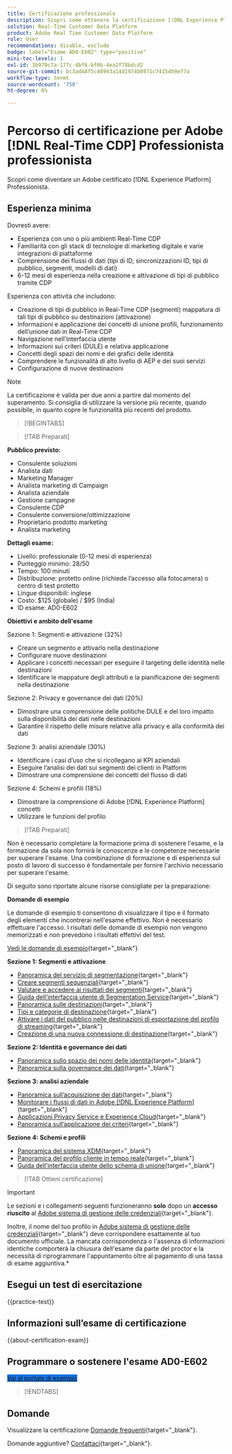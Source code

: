 ```yaml
---
title: Certificazione professionale
description: Scopri come ottenere la certificazione [!DNL Experience Platform] Professionale in [!DNL Real-Time Customer Data Platform]
solution: Real-Time Customer Data Platform
product: Adobe Real Time Customer Data Platform
role: User
recommendations: disable, exclude
badge: label="Esame AD0-E602" type="positive"
mini-toc-levels: 1
exl-id: 3b970c7a-177c-4bf6-bf0b-4ea2f78bdcd2
source-git-commit: bc3ad48f5c48943a14d1974b0971c74154b9ef7a
workflow-type: tm+mt
source-wordcount: '750'
ht-degree: 6%

---
```


# Percorso di certificazione per Adobe [!DNL Real-Time CDP] Professionista professionista

Scopri come diventare un Adobe certificato [!DNL Experience Platform] Professionista.

## Esperienza minima

Dovresti avere:

* Esperienza con uno o più ambienti Real-Time CDP
* Familiarità con gli stack di tecnologie di marketing digitale e varie integrazioni di piattaforme
* Comprensione dei flussi di dati (tipi di ID, sincronizzazioni ID, tipi di pubblico, segmenti, modelli di dati)
* 6-12 mesi di esperienza nella creazione e attivazione di tipi di pubblico tramite CDP

Esperienza con attività che includono:

* Creazione di tipi di pubblico in Real-Time CDP (segmenti) mappatura di tali tipi di pubblico su destinazioni (attivazione)
* Informazioni e applicazione dei concetti di unione profili, funzionamento dell’unione dati in Real-Time CDP
* Navigazione nell’interfaccia utente
* Informazioni sui criteri (DULE) e relativa applicazione
* Concetti degli spazi dei nomi e dei grafici delle identità
* Comprendere le funzionalità di alto livello di AEP e dei suoi servizi
* Configurazione di nuove destinazioni

>[!NOTE]
>
>La certificazione è valida per due anni a partire dal momento del superamento. Si consiglia di utilizzare la versione più recente, quando possibile, in quanto copre le funzionalità più recenti del prodotto.

>[!BEGINTABS]

>[!TAB Preparati]

**Pubblico previsto:**

* Consulente soluzioni
* Analista dati
* Marketing Manager
* Analista marketing di Campaign
* Analista aziendale
* Gestione campagne
* Consulente CDP
* Consulente conversione/ottimizzazione
* Proprietario prodotto marketing
* Analista marketing

**Dettagli esame:**

* Livello: professionale (0-12 mesi di esperienza)
* Punteggio minimo: 28/50
* Tempo: 100 minuti
* Distribuzione: protetto online (richiede l’accesso alla fotocamera) o centro di test protetto
* Lingue disponibili: inglese
* Costo: $125 (globale) / $95 (India)
* ID esame: AD0-E602

**Obiettivi e ambito dell&#39;esame**

Sezione 1: Segmenti e attivazione (32%)

* Creare un segmento e attivarlo nella destinazione
* Configurare nuove destinazioni
* Applicare i concetti necessari per eseguire il targeting delle identità nelle destinazioni
* Identificare le mappature degli attributi e la pianificazione dei segmenti nella destinazione

Sezione 2: Privacy e governance dei dati (20%)

* Dimostrare una comprensione delle politiche DULE e del loro impatto sulla disponibilità dei dati nelle destinazioni
* Garantire il rispetto delle misure relative alla privacy e alla conformità dei dati

Sezione 3: analisi aziendale (30%)

* Identificare i casi d’uso che si ricollegano ai KPI aziendali
* Eseguire l’analisi dei dati sui segmenti dei clienti in Platform
* Dimostrare una comprensione dei concetti del flusso di dati

Sezione 4: Schemi e profili (18%)

* Dimostrare la comprensione di Adobe [!DNL Experience Platform] concetti
* Utilizzare le funzioni del profilo

>[!TAB Preparati]

Non è necessario completare la formazione prima di sostenere l&#39;esame, e la formazione da sola non fornirà le conoscenze e le competenze necessarie per superare l&#39;esame. Una combinazione di formazione e di esperienza sul posto di lavoro di successo è fondamentale per fornire l&#39;archivio necessario per superare l&#39;esame.

Di seguito sono riportate alcune risorse consigliate per la preparazione:

**Domande di esempio**

Le domande di esempio ti consentono di visualizzare il tipo e il formato degli elementi che incontrerai nell&#39;esame effettivo. Non è necessario effettuare l&#39;accesso. I risultati delle domande di esempio non vengono memorizzati e non prevedono i risultati effettivi del test.

[Vedi le domande di esempio](https://scorpion.caveon.com/launchpad/ad3-e602-adobe-real-time-cdp-business-practitioner-professional-sample-questions){target="_blank"}

**Sezione 1: Segmenti e attivazione**

* [Panoramica del servizio di segmentazione](https://experienceleague.adobe.com/docs/experience-platform/segmentation/home.html?lang=it){target="_blank"}
* [Creare segmenti sequenziali](https://experienceleague.adobe.com/docs/platform-learn/tutorials/segments/create-sequential-segments.html){target="_blank"}
* [Valutare e accedere ai risultati dei segmenti](https://experienceleague.adobe.com/docs/experience-platform/segmentation/tutorials/evaluate-a-segment.html){target="_blank"}
* [Guida dell’interfaccia utente di Segmentation Service](https://experienceleague.adobe.com/docs/experience-platform/segmentation/ui/overview.html#scheduled-segmentation){target="_blank"}
* [Panoramica sulle destinazioni](https://experienceleague.adobe.com/docs/experience-platform/destinations/home.html?lang=it){target="_blank"}
* [Tipi e categorie di destinazione](https://experienceleague.adobe.com/docs/experience-platform/destinations/destination-types.html){target="_blank"}
* [Attivare i dati del pubblico nelle destinazioni di esportazione del profilo di streaming](https://experienceleague.adobe.com/docs/experience-platform/destinations/ui/activate/activate-streaming-profile-destinations.html){target="_blank"}
* [Creazione di una nuova connessione di destinazione](https://experienceleague.adobe.com/docs/experience-platform/destinations/ui/connect-destination.html){target="_blank"}

**Sezione 2: Identità e governance dei dati**

* [Panoramica sullo spazio dei nomi delle identità](https://experienceleague.adobe.com/docs/experience-platform/identity/namespaces.html?lang=it){target="_blank"}
* [Panoramica sulla governance dei dati](https://experienceleague.adobe.com/docs/experience-platform/data-governance/home.html?lang=it){target="_blank"}

**Sezione 3: analisi aziendale**

* [Panoramica sull’acquisizione dei dati](https://experienceleague.adobe.com/docs/experience-platform/ingestion/home.html?lang=it){target="_blank"}
* [Monitorare i flussi di dati in Adobe [!DNL Experience Platform]](https://experienceleague.adobe.com/docs/platform-learn/tutorials/monitoring/data-monitoring.html){target="_blank"}
* [Applicazioni Privacy Service e Experience Cloud](https://experienceleague.adobe.com/docs/experience-platform/privacy/experience-cloud-apps.html){target="_blank"}
* [Panoramica sull’applicazione dei criteri](https://experienceleague.adobe.com/docs/experience-platform/data-governance/enforcement/overview.html){target="_blank"}

**Sezione 4: Schemi e profili**

* [Panoramica del sistema XDM](https://experienceleague.adobe.com/docs/experience-platform/xdm/home.html?lang=it){target="_blank"}
* [Panoramica del profilo cliente in tempo reale](https://experienceleague.adobe.com/docs/experience-platform/rtcdp/profile/profile-overview.html){target="_blank"}
* [Guida dell’interfaccia utente dello schema di unione](https://experienceleague.adobe.com/docs/experience-platform/profile/union-schemas/union-schema.html){target="_blank"}

>[!TAB Ottieni certificazione]

>[!IMPORTANT]
>
>Le sezioni e i collegamenti seguenti funzioneranno **solo**  dopo un **accesso riuscito** al [Adobe sistema di gestione delle credenziali](https://www.certmetrics.com/adobe){target="_blank"}.
>
>Inoltre, il nome del tuo profilo in [Adobe sistema di gestione delle credenziali](https://www.certmetrics.com/adobe){target="_blank"} deve corrispondere esattamente al tuo documento ufficiale. La mancata corrispondenza o l&#39;assenza di informazioni identiche comporterà la chiusura dell&#39;esame da parte del proctor e la necessità di riprogrammare l&#39;appuntamento oltre al pagamento di una tassa di esame aggiuntiva.*

## Esegui un test di esercitazione

{{practice-test}}

## Informazioni sull’esame di certificazione

{{about-certification-exam}}

## Programmare o sostenere l&#39;esame AD0-E602

<a href="https://www.certmetrics.com/adobe/candidate/examity_sso.aspx?eid=AD0-E602" target="_blank" class="spectrum-Button spectrum-Button--fill spectrum-Button--accent spectrum-Button--sizeM is-margin-bottom-big-big at-element-click-tracking" style="background-color:#1473E6">

<span class="spectrum-Button-label has-no-wrap">
   Vai al portale di esempio
</span>
</a>

>[!ENDTABS]

## Domande

Visualizzare la certificazione [Domande frequenti](https://experienceleague.adobe.com/docs/certification/certification/faq.html){target="_blank"}.

Domande aggiuntive? [Contattaci](mailto:certif@adobe.com){target="_blank"}.
